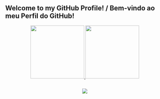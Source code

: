 ## Welcome to my GitHub Profile! / Bem-vindo ao meu Perfil do GitHub!


<div align="center">
  <a href="https://github.com/guths">
  <img height="170em" src="https://github-readme-stats.vercel.app/api?username=guths&show_icons=true&theme=dark&include_all_commits=true&count_private=true&border_radius=35"/>
  <img height="170em" src="https://github-readme-stats.vercel.app/api/top-langs/?username=guths&langs_count=7&theme=dark&border_radius=35"/>
</div>

##
 <div align="center"> 
  <a href="https://www.linkedin.com/in/jonathanguths/" target="_blank"><img src="https://img.shields.io/badge/-LinkedIn-%230077B5?style=for-the-badge&logo=linkedin&logoColor=white" target="_blank"></a> 
</div>

